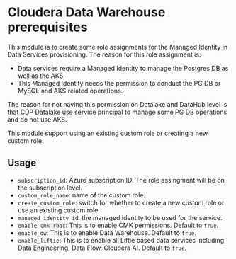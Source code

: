# Cloudera Data Warehouse prerequisites

This module is to create some role assignments for the Managed Identity in Data Services provisioning.
The reason for this role assignment is: 
- Data services require a Managed Identity to manage the Postgres DB as well as the AKS. 
- This Managed Identity needs the permission to conduct the PG DB or MySQL and AKS related operations. 

The reason for not having this permission on Datalake and DataHub level is that CDP Datalake use service principal to manage some PG DB operations and do not use AKS.

This module support using an existing custom role or creating a new custom role.

## Usage
- `subscription_id`: Azure subscription ID. The role assingment will be on the subscription level.
- `custom_role_name`: name of the custom role.
- `create_custom_role`: switch for whether to create a new custom role or use an existing custom role.
- `managed_identity_id`: the managed identity to be used for the service.
- `enable_cmk_rbac`: This is to enable CMK permissions. Default to `true`. 
- `enable_dw`: This is to enable Data Warehouse. Default to `true`.
- `enable_liftie`: This is to enable all Liftie based data services including Data Engineering, Data Flow, Cloudera AI. Default to `true`.
